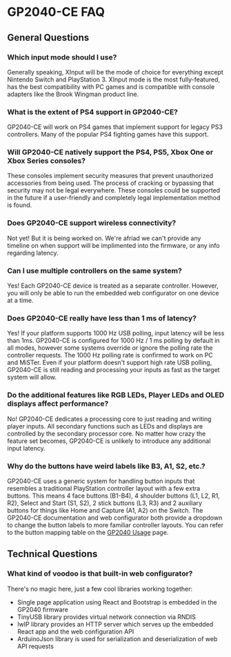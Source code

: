# GP2040-CE FAQ

## General Questions

### Which input mode should I use?

Generally speaking, XInput will be the mode of choice for everything except Nintendo Switch and PlayStation 3. XInput mode is the most fully-featured, has the best compatibility with PC games and is compatible with console adapters like the Brook Wingman product line.

### What is the extent of PS4 support in GP2040-CE?

GP2040-CE will work on PS4 games that implement support for legacy PS3 controllers. Many of the popular PS4 fighting games have this support.

### Will GP2040-CE natively support the PS4, PS5, Xbox One or Xbox Series consoles?

These consoles implement security measures that prevent unauthorized accessories from being used. The process of cracking or bypassing that security may not be legal everywhere. These consoles could be supported in the future if a user-friendly and completely legal implementation method is found.

### Does GP2040-CE support wireless connectivity?

Not yet! But it is being worked on. We're afriad we can't provide any timeline on when support will be implimented into the firmware, or any info regarding latency.

### Can I use multiple controllers on the same system?

Yes! Each GP2040-CE device is treated as a separate controller. However, you will only be able to run the embedded web configurator on one device at a time.

### Does GP2040-CE really have less than 1 ms of latency?

Yes! If your platform supports 1000 Hz USB polling, input latency will be less than 1ms. GP2040-CE is configured for 1000 Hz / 1 ms polling by default in all modes, however some systems override or ignore the polling rate the controller requests. The 1000 Hz polling rate is confirmed to work on PC and MiSTer. Even if your platform doesn't support high rate USB polling, GP2040-CE is still reading and processing your inputs as fast as the target system will allow.

### Do the additional features like RGB LEDs, Player LEDs and OLED displays affect performance?

No! GP2040-CE dedicates a processing core to just reading and writing player inputs. All secondary functions such as LEDs and displays are controlled by the secondary processor core. No matter how crazy the feature set becomes, GP2040-CE is unlikely to introduce any additional input latency.

### Why do the buttons have weird labels like B3, A1, S2, etc.?

GP2040-CE uses a generic system for handling button inputs that resembles a traditional PlayStation controller layout with a few extra buttons. This means 4 face buttons (B1-B4), 4 shoulder buttons (L1, L2, R1, R2), Select and Start (S1, S2), 2 stick buttons (L3, R3) and 2 auxiliary buttons for things like Home and Capture (A1, A2) on the Switch. The GP2040-CE documentation and web configurator both provide a dropdown to change the button labels to more familiar controller layouts. You can refer to the button mapping table on the [GP2040 Usage](http://gp2040-ce.info/#/usage?id=buttons) page.

## Technical Questions

### What kind of voodoo is that built-in web configurator?

There's no magic here, just a few cool libraries working together:

* Single page application using React and Bootstrap is embedded in the GP2040 firmware
* TinyUSB library provides virtual network connection via RNDIS
* lwIP library provides an HTTP server which serves up the embedded React app and the web configuration API
* ArduinoJson library is used for serialization and deserialization of web API requests
